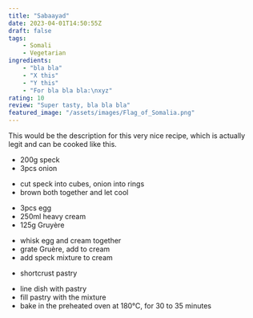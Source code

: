 ```yaml
---
title: "Sabaayad"
date: 2023-04-01T14:50:55Z
draft: false
tags:
    - Somali
    - Vegetarian
ingredients: 
    - "bla bla"
    - "X this"
    - "Y this"
    - "For bla bla bla:\nxyz"
rating: 10
review: "Super tasty, bla bla bla"
featured_image: "/assets/images/Flag_of_Somalia.png"
---
```


This would be the description for this very nice recipe, which is actually
legit and can be cooked like this.

* 200g speck
* 3pcs onion
- cut speck into cubes, onion into rings
- brown both together and let cool

* 3pcs egg
* 250ml heavy cream
* 125g Gruyère
- whisk egg and cream together
- grate Gruère, add to cream
- add speck mixture to cream

* shortcrust pastry
- line dish with pastry
- fill pastry with the mixture
- bake in the preheated oven at 180°C, for 30 to 35 minutes